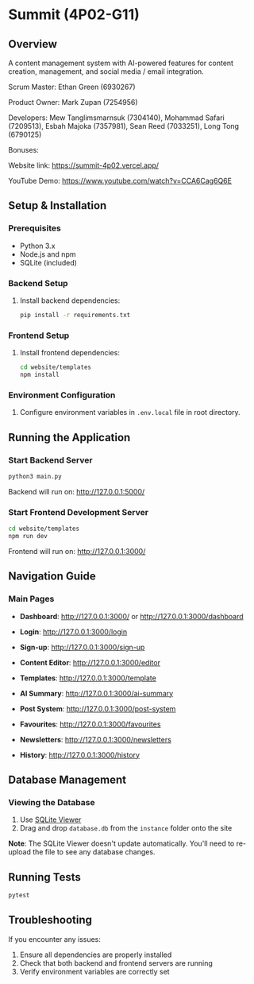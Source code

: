 # Summit (4P02-G11)

## Overview
A content management system with AI-powered features for content creation, management, and social media / email integration.

Scrum Master: Ethan Green (6930267)

Product Owner: Mark Zupan (7254956)

Developers: Mew Tanglimsmarnsuk (7304140), Mohammad Safari (7209513), Esbah Majoka (7357981), Sean Reed (7033251), Long Tong (6790125)

Bonuses:

Website link: https://summit-4p02.vercel.app/

YouTube Demo: https://www.youtube.com/watch?v=CCA6Cag6Q6E

## Setup & Installation

### Prerequisites
- Python 3.x
- Node.js and npm
- SQLite (included)

### Backend Setup
1. Install backend dependencies:
   ```bash
   pip install -r requirements.txt
   ```

### Frontend Setup
1. Install frontend dependencies:
   ```bash
   cd website/templates
   npm install
   ```

### Environment Configuration
1. Configure environment variables in `.env.local` file in root directory.

## Running the Application

### Start Backend Server
```bash
python3 main.py
```
Backend will run on: http://127.0.0.1:5000/

### Start Frontend Development Server
```bash
cd website/templates
npm run dev
```
Frontend will run on: http://127.0.0.1:3000/

## Navigation Guide

### Main Pages
- **Dashboard**: http://127.0.0.1:3000/ or http://127.0.0.1:3000/dashboard
- **Login**: http://127.0.0.1:3000/login
- **Sign-up**: http://127.0.0.1:3000/sign-up

- **Content Editor**: http://127.0.0.1:3000/editor
- **Templates**: http://127.0.0.1:3000/template
- **AI Summary**: http://127.0.0.1:3000/ai-summary
- **Post System**: http://127.0.0.1:3000/post-system
- **Favourites**: http://127.0.0.1:3000/favourites
- **Newsletters**: http://127.0.0.1:3000/newsletters
- **History**: http://127.0.0.1:3000/history

## Database Management

### Viewing the Database
1. Use [SQLite Viewer](https://sqliteviewer.app/)
2. Drag and drop `database.db` from the `instance` folder onto the site

**Note**: The SQLite Viewer doesn't update automatically. You'll need to re-upload the file to see any database changes.

## Running Tests
```bash
pytest
```

## Troubleshooting

If you encounter any issues:
1. Ensure all dependencies are properly installed
2. Check that both backend and frontend servers are running
3. Verify environment variables are correctly set

